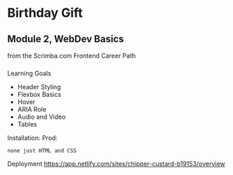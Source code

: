 # Birthday Gift
## Module 2, WebDev Basics
from the Scrimba.com Frontend Career Path

### 
Learning Goals
* Header Styling
* Flexbox Basics
* Hover
* ARIA Role
* Audio and Video
* Tables


Installation: Prod:
```
none just HTML and CSS
```
Deployment 
https://app.netlify.com/sites/chipper-custard-b19153/overview
